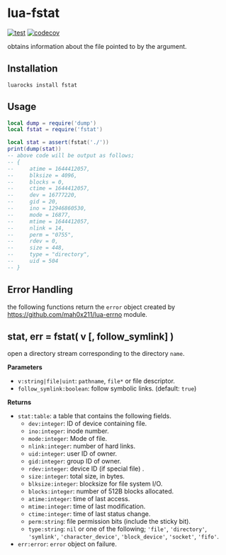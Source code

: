 # lua-fstat

[![test](https://github.com/mah0x211/lua-fstat/actions/workflows/test.yml/badge.svg)](https://github.com/mah0x211/lua-fstat/actions/workflows/test.yml)
[![codecov](https://codecov.io/gh/mah0x211/lua-fstat/branch/master/graph/badge.svg)](https://codecov.io/gh/mah0x211/lua-fstat)

obtains information about the file pointed to by the argument.


## Installation

```
luarocks install fstat
```

## Usage

```lua
local dump = require('dump')
local fstat = require('fstat')

local stat = assert(fstat('./'))
print(dump(stat))
-- above code will be output as follows;
-- {
--     atime = 1644412057,
--     blksize = 4096,
--     blocks = 0,
--     ctime = 1644412057,
--     dev = 16777220,
--     gid = 20,
--     ino = 12946860530,
--     mode = 16877,
--     mtime = 1644412057,
--     nlink = 14,
--     perm = "0755",
--     rdev = 0,
--     size = 448,
--     type = "directory",
--     uid = 504
-- }
```

## Error Handling

the following functions return the `error` object created by https://github.com/mah0x211/lua-errno module.


## stat, err = fstat( v [, follow_symlink] )

open a directory stream corresponding to the directory `name`.

**Parameters**

- `v:string|file|uint`: `pathname`, `file*` or file descriptor.
- `follow_symlink:boolean`: follow symbolic links. (default: `true`)

**Returns**

- `stat:table`: a table that contains the following fields.
  - `dev:integer`: ID of device containing file.
  - `ino:integer`: inode number.
  - `mode:integer`: Mode of file.
  - `nlink:integer`: number of hard links.
  - `uid:integer`: user ID of owner.
  - `gid:integer`: group ID of owner.
  - `rdev:integer`: device ID (if special file) .
  - `size:integer`: total size, in bytes.
  - `blksize:integer`: blocksize for file system I/O.
  - `blocks:integer`: number of 512B blocks allocated.
  - `atime:integer`: time of last access.
  - `mtime:integer`: time of last modification.
  - `ctime:integer`: time of last status change.
  - `perm:string`: file permission bits (include the sticky bit).
  - `type:string`: `nil` or one of the following; `'file'`, `'directory'`, `'symlink'`, `'character_device'`, `'block_device'`, `'socket'`, `'fifo'`.
- `err:error`: `error` object on failure.



